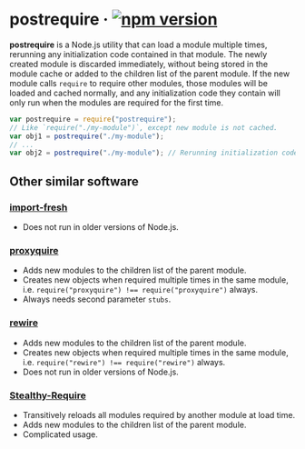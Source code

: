 # postrequire · [![npm version][npm badge]][npm url]

**postrequire** is a Node.js utility that can load a module multiple times, rerunning any
initialization code contained in that module.
The newly created module is discarded immediately, without being stored in the module cache or added
to the children list of the parent module.
If the new module calls `require` to require other modules, those modules will be loaded and cached
normally, and any initialization code they contain will only run when the modules are required for
the first time.

```js
var postrequire = require("postrequire");
// Like `require("./my-module")`, except new module is not cached.
var obj1 = postrequire("./my-module");
// ...
var obj2 = postrequire("./my-module"); // Rerunning initialization code.
```

## Other similar software

### [import-fresh](https://github.com/sindresorhus/import-fresh)

* Does not run in older versions of Node.js.

### [proxyquire](https://github.com/thlorenz/proxyquire)

* Adds new modules to the children list of the parent module.
* Creates new objects when required multiple times in the same module, i.e.
  `require("proxyquire") !== require("proxyquire")` always.
* Always needs second parameter `stubs`.

### [rewire](https://github.com/jhnns/rewire)

* Adds new modules to the children list of the parent module.
* Creates new objects when required multiple times in the same module, i.e.
  `require("rewire") !== require("rewire")` always.
* Does not run in older versions of Node.js.

### [Stealthy-Require](https://github.com/analog-nico/stealthy-require)

* Transitively reloads all modules required by another module at load time.
* Adds new modules to the children list of the parent module.
* Complicated usage.

[npm badge]: https://badge.fury.io/js/postrequire.svg
[npm url]: https://www.npmjs.com/package/postrequire
